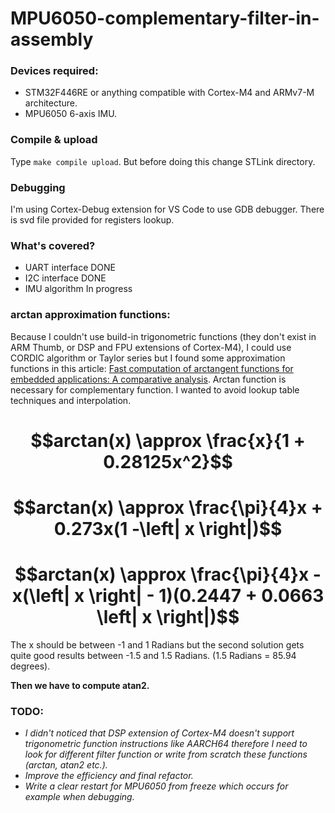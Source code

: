 # MPU6050-complementary-filter-in-assembly

### Devices required:
- STM32F446RE or anything compatible with Cortex-M4 and ARMv7-M architecture.
- MPU6050 6-axis IMU.

### Compile & upload
Type `make compile upload`. But before doing this change STLink directory.

### Debugging
I'm using Cortex-Debug extension for VS Code to use GDB debugger. There is svd file provided for registers lookup.

### What's covered?
- UART interface    DONE
- I2C interface     DONE
- IMU algorithm     In progress

### arctan approximation functions:
Because I couldn't use build-in trigonometric functions (they don't exist in ARM Thumb, or DSP and FPU extensions of Cortex-M4), I could use CORDIC algorithm or Taylor series but I found some approximation functions in this article: [Fast computation of arctangent functions for embedded applications: A comparative analysis](https://www.researchgate.net/publication/259385247_Fast_computation_of_arctangent_functions_for_embedded_applications_A_comparative_analysis). Arctan function is necessary for complementary function. I wanted to avoid lookup table techniques and interpolation.

# $$arctan(x) \approx \frac{x}{1 + 0.28125x^2}$$

# $$arctan(x) \approx \frac{\pi}{4}x + 0.273x(1 -\left| x \right|)$$

# $$arctan(x) \approx \frac{\pi}{4}x - x(\left| x \right| - 1)(0.2447 + 0.0663 \left| x \right|)$$

The x should be between -1 and 1 Radians but the second solution gets quite good results between -1.5 and 1.5 Radians. (1.5 Radians = 85.94 degrees).

**Then we have to compute atan2.**


### TODO:
- *I didn't noticed that DSP extension of Cortex-M4 doesn't support trigonometric function instructions like AARCH64 therefore I need to look for different filter function or write from scratch these functions (arctan, atan2 etc.).*
- *Improve the efficiency and final refactor.*
- *Write a clear restart for MPU6050 from freeze which occurs for example when debugging.*
